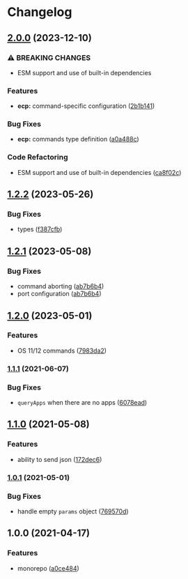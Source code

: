 # Changelog

## [2.0.0](https://github.com/dlenroc/node-roku/compare/ecp-v1.2.2...ecp-v2.0.0) (2023-12-10)


### ⚠ BREAKING CHANGES

* ESM support and use of built-in dependencies

### Features

* **ecp:** command-specific configuration ([2b1b141](https://github.com/dlenroc/node-roku/commit/2b1b14173f7629b212e26de17df70cf4639048da))


### Bug Fixes

* **ecp:** commands type definition ([a0a488c](https://github.com/dlenroc/node-roku/commit/a0a488cad6ef9a6e7793ee25f24ea77b3da98229))


### Code Refactoring

* ESM support and use of built-in dependencies ([ca8f02c](https://github.com/dlenroc/node-roku/commit/ca8f02cd69d387e95a0e82e2ed52873f0ae476ff))

## [1.2.2](https://github.com/dlenroc/node-roku/compare/ecp-v1.2.1...ecp-v1.2.2) (2023-05-26)


### Bug Fixes

* types ([f387cfb](https://github.com/dlenroc/node-roku/commit/f387cfb87bf2325d734e8f75d1d44d80781424ba))

## [1.2.1](https://github.com/dlenroc/node-roku/compare/ecp-v1.2.0...ecp-v1.2.1) (2023-05-08)


### Bug Fixes

* command aborting ([ab7b6b4](https://github.com/dlenroc/node-roku/commit/ab7b6b4bda32521adce99793bf1f53a220991779))
* port configuration ([ab7b6b4](https://github.com/dlenroc/node-roku/commit/ab7b6b4bda32521adce99793bf1f53a220991779))

## [1.2.0](https://github.com/dlenroc/node-roku/compare/ecp-v1.1.1...ecp-v1.2.0) (2023-05-01)


### Features

* OS 11/12 commands ([7983da2](https://github.com/dlenroc/node-roku/commit/7983da2e950a80d42f5850fd9b6df7a9007cf195))

### [1.1.1](https://www.github.com/dlenroc/node-roku/compare/roku-ecp-v1.1.0...roku-ecp-v1.1.1) (2021-06-07)


### Bug Fixes

* `queryApps` when there are no apps ([6078ead](https://www.github.com/dlenroc/node-roku/commit/6078ead1056b2f9d000e877cc6312d68b32e0017))

## [1.1.0](https://www.github.com/dlenroc/node-roku/compare/roku-ecp-v1.0.1...roku-ecp-v1.1.0) (2021-05-08)


### Features

* ability to send json ([172dec6](https://www.github.com/dlenroc/node-roku/commit/172dec6f2cbaca961b544fc1e87be5cec6afb1f9))

### [1.0.1](https://www.github.com/dlenroc/node-roku/compare/roku-ecp-v1.0.0...roku-ecp-v1.0.1) (2021-05-01)


### Bug Fixes

* handle empty `params` object ([769570d](https://www.github.com/dlenroc/node-roku/commit/769570d4a23a42f068baf23a8ea4dcb7cd250564))

## 1.0.0 (2021-04-17)


### Features

* monorepo ([a0ce484](https://www.github.com/dlenroc/node-roku/commit/a0ce484ee2acdd9e6e183e515940ae8bf218d325))
